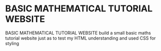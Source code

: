 # BASIC MATHEMATICAL TUTORIAL WEBSITE
BASIC MATHEMATICAL TUTORIAL WEBSITE 
build a small basic maths tutorial website just as to test my HTML understanding
and used CSS for styling

